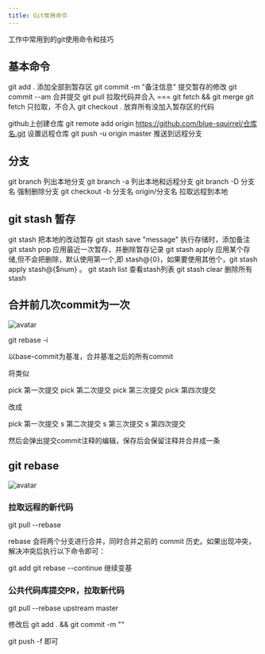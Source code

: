 ```yaml
---
title: Git常用命令
---
```


工作中常用到的git使用命令和技巧
<!-- more -->

## 基本命令

git add .   添加全部到暂存区
git commit -m "备注信息"    提交暂存的修改
git commit --am     合并提交
git pull    拉取代码并合入 === git fetch && git merge
git fetch   只拉取，不合入
git checkout .  放弃所有没加入暂存区的代码

github上创建仓库
git remote add origin https://github.com/blue-squirrel/仓库名.git   设置远程仓库
git push -u origin master   推送到远程分支

## 分支

git branch  列出本地分支
git branch -a   列出本地和远程分支
git branch -D 分支名    强制删除分支
git checkout -b 分支名 origin/分支名    拉取远程到本地

## git stash 暂存

git stash   把本地的改动暂存
git stash save "message"    执行存储时，添加备注
git stash pop   应用最近一次暂存，并删除暂存记录
git stash apply     应用某个存储,但不会把删除，默认使用第一个,即 stash@{0}，如果要使用其他个，git stash apply stash@{$num} 。
git stash list     查看stash列表
git stash clear     删除所有stash

## 合并前几次commit为一次

![avatar](http://mms2.baidu.com/it/u=2534115628,2023806309&fm=253&app=138&f=PNG&fmt=auto&q=75?w=417&h=203)

git rebase -i <base-commit>

以base-commit为基准，合并基准之后的所有commit

将类似

pick  第一次提交
pick  第二次提交
pick  第三次提交
pick  第四次提交

改成

pick  第一次提交
s     第二次提交
s     第三次提交
s     第四次提交

然后会弹出提交commit注释的编辑，保存后会保留注释并合并成一条

## git rebase

![avatar](https://p3-juejin.byteimg.com/tos-cn-i-k3u1fbpfcp/ec7db69f93ee440a8a5b9b62dd68668c~tplv-k3u1fbpfcp-watermark.awebp)

### 拉取远程的新代码

git pull --rebase

rebase 会将两个分支进行合并，同时合并之前的 commit 历史。如果出现冲突，解决冲突后执行以下命令即可：

git add
git rebase --continue   继续变基

### 公共代码库提交PR，拉取新代码

git pull --rebase upstream master

修改后 git add . && git commit -m ""

git push -f 即可
